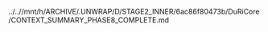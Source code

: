 ../..//mnt/h/ARCHIVE/.UNWRAP/D/STAGE2_INNER/6ac86f80473b/DuRiCore/CONTEXT_SUMMARY_PHASE8_COMPLETE.md